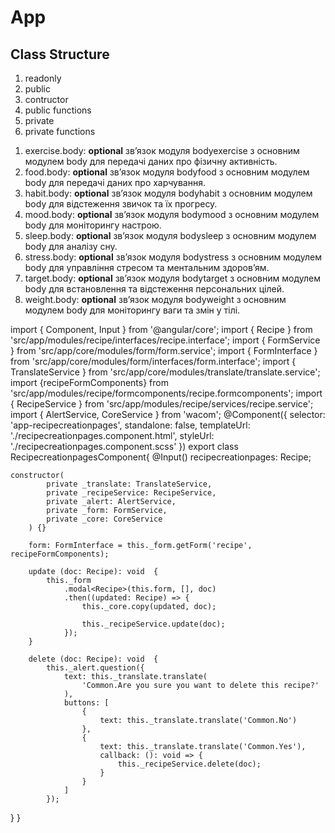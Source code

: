 # App

## Class Structure
1) readonly
2) public
3) contructor
4) public functions
5) private
6) private functions

1. exercise.body: **optional** зв’язок модуля bodyexercise з основним модулем body для передачі даних про фізичну активність.
2. food.body: **optional** зв’язок модуля bodyfood з основним модулем body для передачі даних про харчування.
3. habit.body: **optional** зв’язок модуля bodyhabit з основним модулем body для відстеження звичок та їх прогресу.
4. mood.body: **optional** зв’язок модуля bodymood з основним модулем body для моніторингу настрою.
5. sleep.body: **optional** зв’язок модуля bodysleep з основним модулем body для аналізу сну.
6. stress.body: **optional** зв’язок модуля bodystress з основним модулем body для управління стресом та ментальним здоров’ям.
7. target.body: **optional** зв’язок модуля bodytarget з основним модулем body для встановлення та відстеження персональних цілей.
8. weight.body: **optional** зв’язок модуля bodyweight з основним модулем body для моніторингу ваги та змін у тілі.



import { Component, Input } from '@angular/core';
import { Recipe } from 'src/app/modules/recipe/interfaces/recipe.interface';
import { FormService } from 'src/app/core/modules/form/form.service';
import { FormInterface } from 'src/app/core/modules/form/interfaces/form.interface';
import { TranslateService } from 'src/app/core/modules/translate/translate.service';
import {recipeFormComponents} from 'src/app/modules/recipe/formcomponents/recipe.formcomponents';
import { RecipeService } from 'src/app/modules/recipe/services/recipe.service';
import { AlertService, CoreService } from 'wacom';
@Component({
  selector: 'app-recipecreationpages',
  standalone: false,
  templateUrl: './recipecreationpages.component.html',
  styleUrl: './recipecreationpages.component.scss'
})
export class RecipecreationpagesComponent{
  @Input() recipecreationpages: Recipe;

	constructor(
			private _translate: TranslateService,
			private _recipeService: RecipeService,
			private _alert: AlertService,
			private _form: FormService,
			private _core: CoreService
		) {}

		form: FormInterface = this._form.getForm('recipe', recipeFormComponents);

		update (doc: Recipe): void  {
			this._form
				.modal<Recipe>(this.form, [], doc)
				.then((updated: Recipe) => {
					this._core.copy(updated, doc);

					this._recipeService.update(doc);
				});
		}

		delete (doc: Recipe): void  {
			this._alert.question({
				text: this._translate.translate(
					'Common.Are you sure you want to delete this recipe?'
				),
				buttons: [
					{
						text: this._translate.translate('Common.No')
					},
					{
						text: this._translate.translate('Common.Yes'),
						callback: (): void => {
							this._recipeService.delete(doc);
						}
					}
				]
			});


}
}